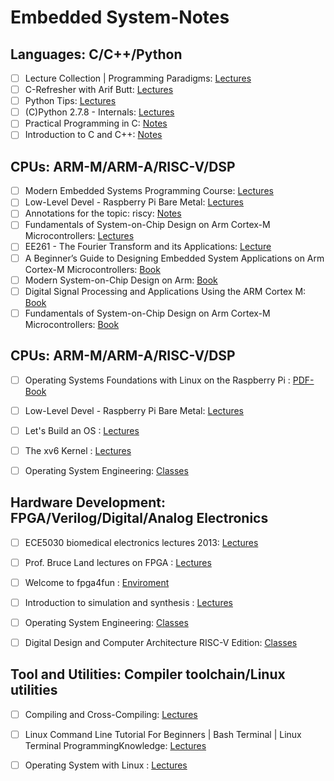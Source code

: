 # Embedded System-Notes

## Languages: C/C++/Python
- [ ] Lecture Collection | Programming Paradigms: [Lectures](https://www.youtube.com/playlist?list=PL9D558D49CA734A02) <br>
- [ ] C-Refresher with Arif Butt: [Lectures](https://www.youtube.com/playlist?list=PL7B2bn3G_wfD8xy4lUaoItwwJ3zKlpuUe) <br>
- [ ] Python Tips:  [Lectures](https://www.youtube.com/playlist?list=PLP8GkvaIxJP3ignHY_Dq7bFsvwzAcqZ1i) <br>
- [ ] (C)Python 2.7.8 - Internals: [Lectures](https://www.youtube.com/playlist?list=PL_bZxIeSa3_-jLnTCaBSDYtJUBPuat10A) <br>
- [ ] Practical Programming in C: [Notes](Languages/6.087-january-iap-2010/) <br>
- [ ] Introduction to C and C++: [Notes](Languages/6.s096-january-iap-2013/) <br>

## CPUs: ARM-M/ARM-A/RISC-V/DSP
- [ ] Modern Embedded Systems Programming Course: [Lectures](https://www.youtube.com/playlist?list=PLPW8O6W-1chwyTzI3BHwBLbGQoPFxPAPM) <br>
- [ ] Low-Level Devel - Raspberry Pi Bare Metal: [Lectures](https://www.youtube.com/playlist?list=PLVxiWMqQvhg9FCteL7I0aohj1_YiUx1x8) <br>
- [ ] Annotations for the topic: riscy:  [Notes](https://riscy.handmade.network/episode/riscy) <br>
- [ ] Fundamentals of System-on-Chip Design on Arm Cortex-M Microcontrollers: [Lectures](https://www.arm.com/resources/education/books/fundamentals-soc) <br>
- [ ] EE261 - The Fourier Transform and its Applications: [Lecture](https://see.stanford.edu/Course/EE261/137) <br>
- [ ] A Beginner’s Guide to Designing Embedded System Applications on Arm Cortex-M Microcontrollers: [Book](CPUs/arm-designing-embedded-system-application-cortex-m.pdf) <br>
- [ ] Modern System-on-Chip Design on Arm: [Book](CPUs/arm-modern-soc-design-on-arm.pdf) <br>
- [ ] Digital Signal Processing and Applications Using the ARM Cortex M: [Book](CPUs/[Donald_S._Reay]_Digital_Signal_Processing_Using_t(BookZZ.org).pdf) <br>
- [ ] Fundamentals of System-on-Chip Design on Arm Cortex-M Microcontrollers: [Book](CPUs/arm-fundamentals-soc.pdf) <br>

## CPUs: ARM-M/ARM-A/RISC-V/DSP
- [ ] Operating Systems Foundations with Linux on the Raspberry Pi : [PDF-Book](Operating-System/operating-systems-foundations-with-linux-on-the-raspberry-pi.pdf) <br>
- [ ] Low-Level Devel - Raspberry Pi Bare Metal: [Lectures](https://www.youtube.com/playlist?list=PLVxiWMqQvhg9FCteL7I0aohj1_YiUx1x8) <br>
- [ ] Let's Build an OS :  [Lectures](https://www.youtube.com/playlist?list=PLvPRqTZ5Cxw5uxJ0_VKOUc0t5b6_IpBNS) <br>
- [ ] The xv6 Kernel : [Lectures](https://www.youtube.com/playlist?list=PLbtzT1TYeoMhTPzyTZboW_j7TPAnjv9XB) <br>
- [ ] Operating System Engineering: [Classes](https://pdos.csail.mit.edu/6.1810/2022/schedule.html) <be>


## Hardware Development: FPGA/Verilog/Digital/Analog Electronics
- [ ] ECE5030 biomedical electronics lectures 2013: [Lectures](https://www.youtube.com/playlist?list=PLKcjQ_UFkrd7zbPHRkDpB7i113wDG_Rb3) <br>
- [ ] Prof. Bruce Land lectures on FPGA : [Lectures](https://www.youtube.com/playlist?list=PLJ1LeUHJNHKhhKJQ-oFYcefHJ7e0TI8jn) <br>
- [ ] Welcome to fpga4fun :  [Enviroment](https://www.fpga4fun.com/) <br>
- [ ] Introduction to simulation and synthesis : [Lectures](https://www.youtube.com/playlist?list=PLpw63d1njaS0WwlW4v15HBSm9KT4B4Com) <br>
- [ ] Operating System Engineering: [Classes](https://pdos.csail.mit.edu/6.1810/2022/schedule.html) <be>
- [ ] Digital Design and Computer Architecture RISC-V Edition: [Classes](DDCArv_Companion) <be>


## Tool and Utilities: Compiler toolchain/Linux utilities
- [ ] Compiling and Cross-Compiling: [Lectures](https://www.youtube.com/playlist?list=PLIz6U0slZNq2TS1zSUjZHgxBjAJL4nb92) <br>
- [ ] Linux Command Line Tutorial For Beginners | Bash Terminal | Linux Terminal ProgrammingKnowledge: [Lectures](https://www.youtube.com/playlist?list=PLS1QulWo1RIb9WVQGJ_vh-RQusbZgO_As) <br>
- [ ] Operating System with Linux :  [Lectures](https://www.youtube.com/playlist?list=PL7B2bn3G_wfBuJ_WtHADcXC44piWLRzr8) <br>





